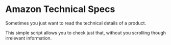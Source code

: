 # Amazon Technical Specs
Sometimes you just want to read the technical details of a product. 

This simple script allows you to check just that, without you scrolling though irrelevant information. 
